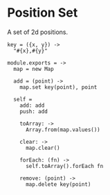 Position Set
============

A set of 2d positions.

    key = ({x, y}) ->
      "#{x},#{y}"

    module.exports = ->
      map = new Map

      add = (point) ->
        map.set key(point), point

      self =
        add: add
        push: add

        toArray: ->
          Array.from(map.values())

        clear: ->
          map.clear()

        forEach: (fn) ->
          self.toArray().forEach fn

        remove: (point) ->
          map.delete key(point)
